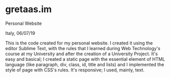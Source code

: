 # gretaas.im
Personal Website

Italy, 06/07/19

This is the code created for my personal website.
I created it using the editor Sublime Text, with the rules that I learned during Web Technology's course at my University and after the creation of a University Project.
It's easy and basical; I created a static page with the essential element of HTML language (like paragraph, div, class, id, title and lists) and I implemented the style of page with CSS's rules.
It's responsive; I used, mainly, text.
